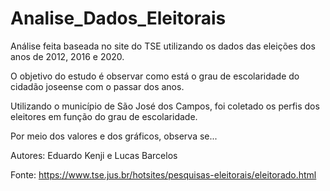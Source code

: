 # Analise_Dados_Eleitorais

Análise feita baseada no site do TSE utilizando os dados das eleições dos anos de 2012, 2016 e 2020.

O objetivo do estudo é observar como está o grau de escolaridade do cidadão joseense com o passar dos anos.

Utilizando o município de São José dos Campos, foi coletado os perfis dos eleitores em função do grau de escolaridade. 

Por meio dos valores e dos gráficos, observa se...





Autores: Eduardo Kenji e Lucas Barcelos

Fonte: https://www.tse.jus.br/hotsites/pesquisas-eleitorais/eleitorado.html

